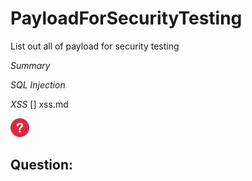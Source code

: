 # PayloadForSecurityTesting
List out all of payload for security testing

*Summary*

_SQL Injection_

_XSS_ [] xss.md

<img src="icon.png" width="30">

## Question:


